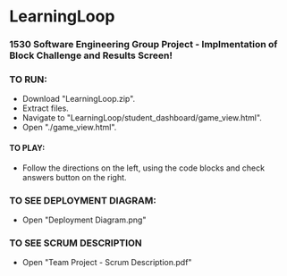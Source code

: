 # LearningLoop
### 1530 Software Engineering Group Project - Implmentation of Block Challenge and Results Screen! 

### TO RUN: 
- Download "LearningLoop.zip". 
- Extract files. 
- Navigate to "LearningLoop/student_dashboard/game_view.html". 
- Open "./game_view.html".
#### TO PLAY:
- Follow the directions on the left, using the code blocks and check answers button on the right.

### TO SEE DEPLOYMENT DIAGRAM:
- Open "Deployment Diagram.png"

### TO SEE SCRUM DESCRIPTION
- Open "Team Project - Scrum Description.pdf"